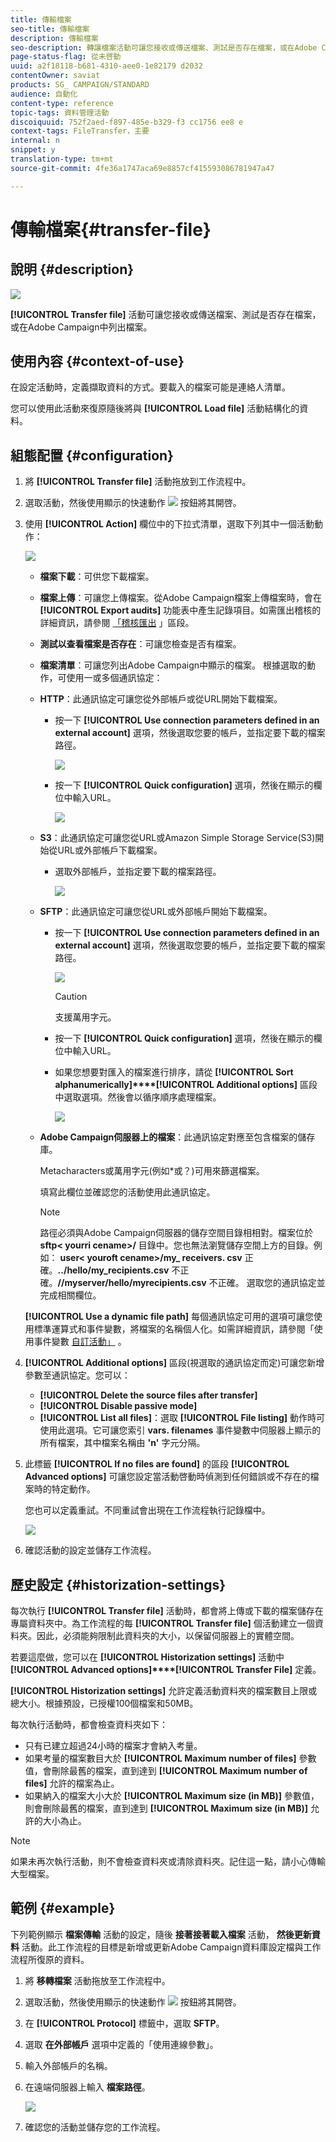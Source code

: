 ```yaml
---
title: 傳輸檔案
seo-title: 傳輸檔案
description: 傳輸檔案
seo-description: 轉讓檔案活動可讓您接收或傳送檔案、測試是否存在檔案，或在Adobe Campaign中列出檔案。
page-status-flag: 從未啓動
uuid: a2f18118-b681-4310-aee0-1e82179 d2032
contentOwner: saviat
products: SG_ CAMPAIGN/STANDARD
audience: 自動化
content-type: reference
topic-tags: 資料管理活動
discoiquuid: 752f2aed-f897-485e-b329-f3 cc1756 ee8 e
context-tags: FileTransfer，主要
internal: n
snippet: y
translation-type: tm+mt
source-git-commit: 4fe36a1747aca69e8857cf415593086781947a47

---
```



# 傳輸檔案{#transfer-file}

## 說明 {#description}

![](assets/file_transfer.png)

**[!UICONTROL Transfer file]** 活動可讓您接收或傳送檔案、測試是否存在檔案，或在Adobe Campaign中列出檔案。

## 使用內容 {#context-of-use}

在設定活動時，定義擷取資料的方式。要載入的檔案可能是連絡人清單。

您可以使用此活動來復原隨後將與 **[!UICONTROL Load file]** 活動結構化的資料。

## 組態配置 {#configuration}

1. 將 **[!UICONTROL Transfer file]** 活動拖放到工作流程中。
1. 選取活動，然後使用顯示的快速動作 ![](assets/edit_darkgrey-24px.png) 按鈕將其開啓。
1. 使用 **[!UICONTROL Action]** 欄位中的下拉式清單，選取下列其中一個活動動作：

   ![](assets/wkf_file_transfer_01.png)

   * **檔案下載**：可供您下載檔案。
   * **檔案上傳**：可讓您上傳檔案。從Adobe Campaign檔案上傳檔案時，會在 **[!UICONTROL Export audits]** 功能表中產生記錄項目。如需匯出稽核的詳細資訊，請參閱 [「稽核匯出](../../administration/using/auditing-export-logs.md) 」區段。
   * **測試以查看檔案是否存在**：可讓您檢查是否有檔案。
   * **檔案清單**：可讓您列出Adobe Campaign中顯示的檔案。
   根據選取的動作，可使用一或多個通訊協定：

   * **HTTP**：此通訊協定可讓您從外部帳戶或從URL開始下載檔案。

      * 按一下 **[!UICONTROL Use connection parameters defined in an external account]** 選項，然後選取您要的帳戶，並指定要下載的檔案路徑。

         ![](assets/wkf_file_transfer_03.png)

      * 按一下 **[!UICONTROL Quick configuration]** 選項，然後在顯示的欄位中輸入URL。

         ![](assets/wkf_file_transfer_04.png)
   * **S3**：此通訊協定可讓您從URL或Amazon Simple Storage Service(S3)開始從URL或外部帳戶下載檔案。

      * 選取外部帳戶，並指定要下載的檔案路徑。

         ![](assets/wkf_file_transfer_08.png)
   * **SFTP**：此通訊協定可讓您從URL或外部帳戶開始下載檔案。

      * 按一下 **[!UICONTROL Use connection parameters defined in an external account]** 選項，然後選取您要的帳戶，並指定要下載的檔案路徑。

         ![](assets/wkf_file_transfer_07.png)

         >[!CAUTION]
         >
         >支援萬用字元。

      * 按一下 **[!UICONTROL Quick configuration]** 選項，然後在顯示的欄位中輸入URL。
      * 如果您想要對匯入的檔案進行排序，請從 **[!UICONTROL Sort alphanumerically]****[!UICONTROL Additional options]** 區段中選取選項。然後會以循序順序處理檔案。

         ![](assets/wkf_file_transfer_sort.png)
   * **Adobe Campaign伺服器上的檔案**：此通訊協定對應至包含檔案的儲存庫。

      Metacharacters或萬用字元(例如*或？)可用來篩選檔案。

      填寫此欄位並確認您的活動使用此通訊協定。

      >[!NOTE]
      >
      >路徑必須與Adobe Campaign伺服器的儲存空間目錄相相對。檔案位於 **sftp&lt; yourri cename&gt;/** 目錄中。您也無法瀏覽儲存空間上方的目錄。例如： **user&lt; youroft cename&gt;/my_ receivers. csv** 正確。**../hello/my_recipients.csv** 不正確。**//myserver/hello/myrecipients.csv** 不正確。
   選取您的通訊協定並完成相關欄位。

   **[!UICONTROL Use a dynamic file path]** 每個通訊協定可用的選項可讓您使用標準運算式和事件變數，將檔案的名稱個人化。如需詳細資訊，請參閱「使用事件變數 [自訂活動」](../../automating/using/calling-a-workflow-with-external-parameters.md#customizing-activities-with-events-variables) 。

1. **[!UICONTROL Additional options]** 區段(視選取的通訊協定而定)可讓您新增參數至通訊協定。您可以：

   * **[!UICONTROL Delete the source files after transfer]**
   * **[!UICONTROL Disable passive mode]**
   * **[!UICONTROL List all files]**：選取 **[!UICONTROL File listing]** 動作時可使用此選項。它可讓您索引 **vars. filenames** 事件變數中伺服器上顯示的所有檔案，其中檔案名稱由 **'n'** 字元分隔。

1. 此標籤 **[!UICONTROL If no files are found]** 的區段 **[!UICONTROL Advanced options]** 可讓您設定當活動啓動時偵測到任何錯誤或不存在的檔案時的特定動作。

   您也可以定義重試。不同重試會出現在工作流程執行記錄檔中。

   ![](assets/wkf_file_transfer_09.png)

1. 確認活動的設定並儲存工作流程。

## 歷史設定 {#historization-settings}

每次執行 **[!UICONTROL Transfer file]** 活動時，都會將上傳或下載的檔案儲存在專屬資料夾中。為工作流程的每 **[!UICONTROL Transfer file]** 個活動建立一個資料夾。因此，必須能夠限制此資料夾的大小，以保留伺服器上的實體空間。

若要這麼做，您可以在 **[!UICONTROL Historization settings]** 活動中 **[!UICONTROL Advanced options]****[!UICONTROL Transfer File]** 定義。

**[!UICONTROL Historization settings]** 允許定義活動資料夾的檔案數目上限或總大小。根據預設，已授權100個檔案和50MB。

每次執行活動時，都會檢查資料夾如下：

* 只有已建立超過24小時的檔案才會納入考量。
* 如果考量的檔案數目大於 **[!UICONTROL Maximum number of files]** 參數值，會刪除最舊的檔案，直到達到 **[!UICONTROL Maximum number of files]** 允許的檔案為止。
* 如果納入的檔案大小大於 **[!UICONTROL Maximum size (in MB)]** 參數值，則會刪除最舊的檔案，直到達到 **[!UICONTROL Maximum size (in MB)]** 允許的大小為止。

>[!NOTE]
如果未再次執行活動，則不會檢查資料夾或清除資料夾。記住這一點，請小心傳輸大型檔案。

## 範例 {#example}

下列範例顯示 **檔案傳輸** 活動的設定，隨後 **接著接著載入檔案** 活動， **然後更新資料** 活動。此工作流程的目標是新增或更新Adobe Campaign資料庫設定檔與工作流程所復原的資料。

1. 將 **移轉檔案** 活動拖放至工作流程中。
1. 選取活動，然後使用顯示的快速動作 ![](assets/edit_darkgrey-24px.png) 按鈕將其開啓。
1. 在 **[!UICONTROL Protocol]** 標籤中，選取 **SFTP**。
1. 選取 **在外部帳戶** 選項中定義的「使用連線參數」。
1. 輸入外部帳戶的名稱。
1. 在遠端伺服器上輸入 **檔案路徑**。

   ![](assets/wkf_file_transfer_07.png)

1. 確認您的活動並儲存您的工作流程。

